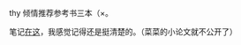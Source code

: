 thy 倾情推荐参考书三本（×。

笔记[在这](https://wzf2000.top/category/%e6%95%b0%e5%ad%a6%e7%ac%94%e8%ae%b0/%e6%a6%82%e7%bb%9f%e7%ac%94%e8%ae%b0/)，我感觉记得还是挺清楚的。（菜菜的小论文就不公开了）
